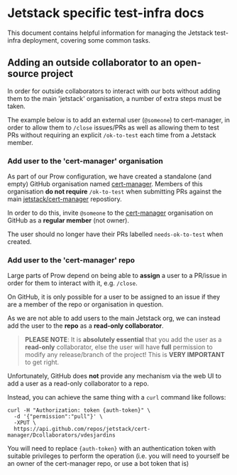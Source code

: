 # Jetstack specific test-infra docs

This document contains helpful information for managing the Jetstack test-infra deployment,
covering some common tasks.

## Adding an outside collaborator to an open-source project

In order for outside collaborators to interact with our bots without adding them to the main
'jetstack' organisation, a number of extra steps must be taken.

The example below is to add an external user (`@someone`) to cert-manager, in order to allow them
to `/close` issues/PRs as well as allowing them to test PRs without requiring an explicit `/ok-to-test`
each time from a Jetstack member.

### Add user to the 'cert-manager' organisation

As part of our Prow configuration, we have created a standalone (and empty) GitHub organisation named
[cert-manager](https://github.com/cert-manager).
Members of this organisation **do not require** `/ok-to-test` when submitting PRs against the main
[jetstack/cert-manager](https://github.com/jetstack/cert-manager) repostiory.

In order to do this, invite `@someone` to the [cert-manager](https://github.com/cert-manager) organisation on
GitHub as a **regular member** (not owner).

The user should no longer have their PRs labelled `needs-ok-to-test` when created.

### Add user to the 'cert-manager' repo

Large parts of Prow depend on being able to **assign** a user to a PR/issue in order for them to interact
with it, e.g. `/close`.

On GitHub, it is only possible for a user to be assigned to an issue if they are a member of the repo or
organisation in question.

As we are not able to add users to the main Jetstack org, we can instead add the user to the **repo** as a
**read-only collaborator**.

> **PLEASE NOTE**: It is **absolutely essential** that you add the user as a **read-only** collaborator, else
the user will have **full** permission to modify any release/branch of the project! This is **VERY IMPORTANT** to
get right.

Unfortunately, GitHub does **not** provide any mechanism via the web UI to add a user as a read-only collaborator to
a repo.

Instead, you can achieve the same thing with a `curl` command like follows:

```
curl -H "Authorization: token {auth-token}" \
  -d '{"permission":"pull"}' \
  -XPUT \
  https://api.github.com/repos/jetstack/cert-manager/Dcollaborators/vdesjardins
```

You will need to replace `{auth-token}` with an authentication token with suitable privileges to perform the operation
(i.e. you will need to yourself be an owner of the cert-manager repo, or use a bot token that is)
